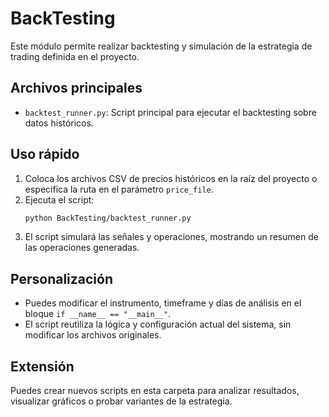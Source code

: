# BackTesting

Este módulo permite realizar backtesting y simulación de la estrategia de trading definida en el proyecto.

## Archivos principales
- `backtest_runner.py`: Script principal para ejecutar el backtesting sobre datos históricos.

## Uso rápido
1. Coloca los archivos CSV de precios históricos en la raíz del proyecto o especifica la ruta en el parámetro `price_file`.
2. Ejecuta el script:
   ```bash
   python BackTesting/backtest_runner.py
   ```
3. El script simulará las señales y operaciones, mostrando un resumen de las operaciones generadas.

## Personalización
- Puedes modificar el instrumento, timeframe y días de análisis en el bloque `if __name__ == "__main__"`.
- El script reutiliza la lógica y configuración actual del sistema, sin modificar los archivos originales.

## Extensión
Puedes crear nuevos scripts en esta carpeta para analizar resultados, visualizar gráficos o probar variantes de la estrategia.

